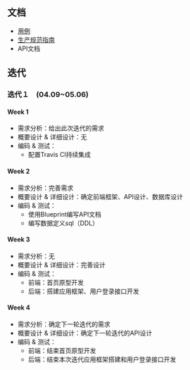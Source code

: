 ## 文档
- [用例](用例.md)
- [生产规范指南](生产规范指南.md)
- API文档

## 迭代
### 迭代１　(04.09~05.06)
#### Week 1 
- 需求分析：给出此次迭代的需求
- 概要设计 & 详细设计：无
- 编码 & 测试：
    - 配置Travis CI持续集成

#### Week 2
- 需求分析：完善需求
- 概要设计 & 详细设计：确定前端框架、API设计、数据库设计
- 编码 & 测试：
    - 使用Blueprint编写API文档
    - 编写数据定义sql（DDL）

#### Week 3
- 需求分析：无
- 概要设计 & 详细设计：完善设计
- 编码 & 测试：
    - 前端：首页原型开发
    - 后端：搭建应用框架、用户登录接口开发

#### Week 4
- 需求分析：确定下一轮迭代的需求
- 概要设计 & 详细设计：确定下一轮迭代的API设计
- 编码 & 测试：
    - 前端：结束首页原型开发
    - 后端：结束本次迭代应用框架搭建和用户登录接口开发